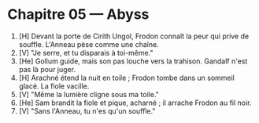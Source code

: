 # Chapitre 05 — Abyss

1. [H] Devant la porte de Cirith Ungol, Frodon connaît la peur qui prive de souffle. L'Anneau pèse comme une chaîne.
2. [V] "Je serre, et tu disparais à toi-même."
3. [He] Gollum guide, mais son pas louche vers la trahison. Gandalf n'est pas là pour juger.
4. [H] Arachné étend la nuit en toile ; Frodon tombe dans un sommeil glacé. La fiole vacille.
5. [V] "Même la lumière cligne sous ma toile."
6. [He] Sam brandit la fiole et pique, acharné ; il arrache Frodon au fil noir.
8. [V] "Sans l'Anneau, tu n'es qu'un souffle."
